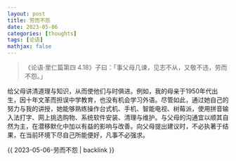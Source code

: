```yaml
---
layout: post
title: 劳而不怨
date: 2023-05-06
categories: [thoughts]
tags: [论语]
mathjax: false
---
```


> 《论语·里仁篇第四 4.18》子曰：「事父母几谏，见志不从，又敬不违，劳而不怨。」

给父母讲清道理与知识，从而使他们与时俱进。例如，我的母亲于1950年代出生，因十年文革而担误中学教育，也没有机会学习外语。尽管如此，通过她自己的努力与我的讲授，她能够熟练操作台式机、手机、智能电视、树莓派，使用拼音输入法打字、网上挑选购物、系统软件安装、清理与维护。与父母的沟通宜以顺其自然为主，在潜移默化中加以有益的影响与改善。向父母提出建议时，不必执著于结果，在当前环境下尽自己所能便好，凡事不必强求。

{{ 2023-05-06-劳而不怨 | backlink }}
